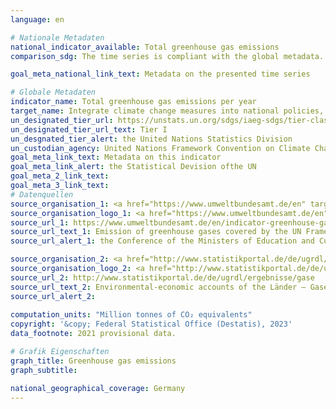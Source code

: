 ```yaml
---
language: en    

# Nationale Metadaten    
national_indicator_available: Total greenhouse gas emissions    
comparison_sdg: The time series is compliant with the global metadata.    

goal_meta_national_link_text: Metadata on the presented time series    

# Globale Metadaten    
indicator_name: Total greenhouse gas emissions per year    
target_name: Integrate climate change measures into national policies, strategies and planning    
un_designated_tier_url: https://unstats.un.org/sdgs/iaeg-sdgs/tier-classification/    
un_designated_tier_url_text: Tier I    
un_desgnated_tier_alert: the United Nations Statistics Division    
un_custodian_agency: United Nations Framework Convention on Climate Change (UNFCCC)    
goal_meta_link_text: Metadata on this indicator    
goal_meta_link_alert: the Statistical Devision ofthe UN    
goal_meta_2_link_text:     
goal_meta_3_link_text:         
# Datenquellen
source_organisation_1: <a href="https://www.umweltbundesamt.de/en" target="_blank" onclick="return confirm_alert('the Conference of the Ministers of Education and Cultural Affairs');"> German Environment Agency </a>
source_organisation_logo_1: <a href="https://www.umweltbundesamt.de/en" target="_blank" onclick="return confirm_alert('the Conference of the Ministers of Education and Cultural Affairs');"><img src="https://g205sdgs.github.io/sdg-indicators/public/OrgImgEn/uba.png" alt="Logo uba" style="height:60px; width:148px"/></a>
source_url_1: https://www.umweltbundesamt.de/en/indicator-greenhouse-gas-emissions#at-a-glance
source_url_text_1: Emission of greenhouse gases covered by the UN Framework Convention on Climate
source_url_alert_1: the Conference of the Ministers of Education and Cultural Affairs

source_organisation_2: <a href="http://www.statistikportal.de/de/ugrdl/der-ak-ugrdl" target="_blank" onclick="return confirm_alert('');"> AK UGRdL </a>
source_organisation_logo_2: <a href="http://www.statistikportal.de/de/ugrdl/der-ak-ugrdl" target="_blank" onclick="return confirm_alert('');"><img src="https://g205sdgs.github.io/sdg-indicators/public/OrgImgEn/akugrdl.png" alt="Logo akugrdl" style="height:60px; width:148px"/></a>
source_url_2: http://www.statistikportal.de/de/ugrdl/ergebnisse/gase
source_url_text_2: Environmental-economic accounts of the Länder – Gases (only available in German)
source_url_alert_2: 
    
computation_units: "Million tonnes of CO₂ equivalents"    
copyright: '&copy; Federal Statistical Office (Destatis), 2023'    
data_footnote: 2021 provisional data.    

# Grafik Eigenschaften    
graph_title: Greenhouse gas emissions
graph_subtitle:     

national_geographical_coverage: Germany    
---
```


<span></span>